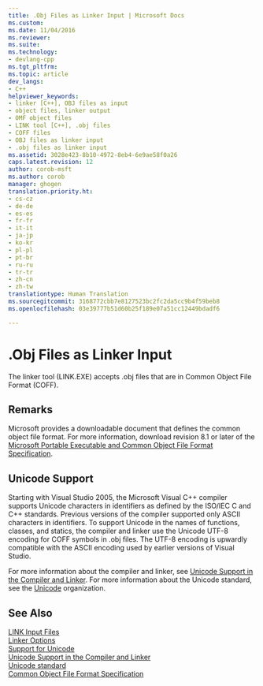 ```yaml
---
title: .Obj Files as Linker Input | Microsoft Docs
ms.custom: 
ms.date: 11/04/2016
ms.reviewer: 
ms.suite: 
ms.technology:
- devlang-cpp
ms.tgt_pltfrm: 
ms.topic: article
dev_langs:
- C++
helpviewer_keywords:
- linker [C++], OBJ files as input
- object files, linker output
- OMF object files
- LINK tool [C++], .obj files
- COFF files
- OBJ files as linker input
- .obj files as linker input
ms.assetid: 3028e423-8b10-4972-8eb4-6e9ae58f0a26
caps.latest.revision: 12
author: corob-msft
ms.author: corob
manager: ghogen
translation.priority.ht:
- cs-cz
- de-de
- es-es
- fr-fr
- it-it
- ja-jp
- ko-kr
- pl-pl
- pt-br
- ru-ru
- tr-tr
- zh-cn
- zh-tw
translationtype: Human Translation
ms.sourcegitcommit: 3168772cbb7e8127523bc2fc2da5cc9b4f59beb8
ms.openlocfilehash: 03e39777b51d60b25f189e07a51cc12449bdadf6

---
```

# .Obj Files as Linker Input
The linker tool (LINK.EXE) accepts .obj files that are in Common Object File Format (COFF).  
  
## Remarks  
 Microsoft provides a downloadable document that defines the common object file format. For more information, download revision 8.1 or later of the [Microsoft Portable Executable and Common Object File Format Specification](http://go.microsoft.com/fwlink/?LinkId=93292).  
  
## Unicode Support  
 Starting with Visual Studio 2005, the Microsoft Visual C++ compiler supports Unicode characters in identifiers as defined by the ISO/IEC C and C++ standards. Previous versions of the compiler supported only ASCII characters in identifiers. To support Unicode in the names of functions, classes, and statics, the compiler and linker use the Unicode UTF-8 encoding for COFF symbols in .obj files. The UTF-8 encoding is upwardly compatible with the ASCII encoding used by earlier versions of Visual Studio.  
  
 For more information about the compiler and linker, see [Unicode Support in the Compiler and Linker](../../build/reference/unicode-support-in-the-compiler-and-linker.md). For more information about the Unicode standard, see the [Unicode](http://go.microsoft.com/fwlink/?LinkId=37123) organization.  
  
## See Also  
 [LINK Input Files](../../build/reference/link-input-files.md)   
 [Linker Options](../../build/reference/linker-options.md)   
 [Support for Unicode](../../text/support-for-unicode.md)   
 [Unicode Support in the Compiler and Linker](../../build/reference/unicode-support-in-the-compiler-and-linker.md)   
 [Unicode standard](http://go.microsoft.com/fwlink/?LinkId=37123)   
 [Common Object File Format Specification](http://go.microsoft.com/fwlink/?LinkId=93292)


<!--HONumber=Jan17_HO2-->


